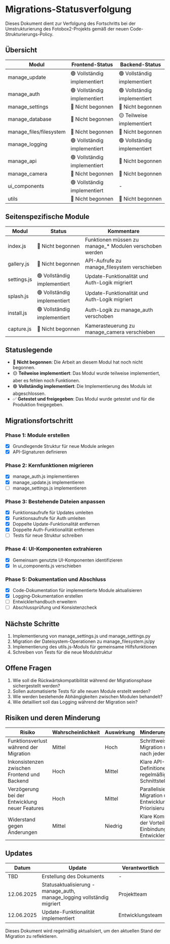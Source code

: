 # Migrations-Statusverfolgung

Dieses Dokument dient zur Verfolgung des Fortschritts bei der Umstrukturierung des Fotobox2-Projekts gemäß der neuen Code-Strukturierungs-Policy.

## Übersicht

| Modul | Frontend-Status | Backend-Status |
|-------|----------------|----------------|
| manage_update | 🟢 Vollständig implementiert | 🟢 Vollständig implementiert |
| manage_auth | 🟢 Vollständig implementiert | 🟢 Vollständig implementiert |
| manage_settings | 🔴 Nicht begonnen | 🔴 Nicht begonnen |
| manage_database | 🔴 Nicht begonnen | 🟡 Teilweise implementiert |
| manage_files/filesystem | 🔴 Nicht begonnen | 🔴 Nicht begonnen |
| manage_logging | 🟢 Vollständig implementiert | 🟢 Vollständig implementiert |
| manage_api | 🟢 Vollständig implementiert | 🔴 Nicht begonnen |
| manage_camera | 🔴 Nicht begonnen | 🔴 Nicht begonnen |
| ui_components | 🟢 Vollständig implementiert | - |
| utils | 🔴 Nicht begonnen | 🔴 Nicht begonnen |

## Seitenspezifische Module

| Modul | Status | Kommentare |
|-------|--------|------------|
| index.js | 🔴 Nicht begonnen | Funktionen müssen zu manage_* Modulen verschoben werden |
| gallery.js | 🔴 Nicht begonnen | API-Aufrufe zu manage_filesystem verschieben |
| settings.js | 🟢 Vollständig implementiert | Update-Funktionalität und Auth-Logik migriert |
| splash.js | 🟢 Vollständig implementiert | Update-Funktionalität und Auth-Logik migriert |
| install.js | 🟢 Vollständig implementiert | Auth-Logik zu manage_auth verschoben |
| capture.js | 🔴 Nicht begonnen | Kamerasteuerung zu manage_camera verschieben |

## Statuslegende
- 🔴 **Nicht begonnen**: Die Arbeit an diesem Modul hat noch nicht begonnen.
- 🟡 **Teilweise implementiert**: Das Modul wurde teilweise implementiert, aber es fehlen noch Funktionen.
- 🟢 **Vollständig implementiert**: Die Implementierung des Moduls ist abgeschlossen.
- ✅ **Getestet und freigegeben**: Das Modul wurde getestet und für die Produktion freigegeben.

## Migrationsfortschritt

### Phase 1: Module erstellen

- [x] Grundlegende Struktur für neue Module anlegen
- [x] API-Signaturen definieren

### Phase 2: Kernfunktionen migrieren

- [x] manage_auth.js implementieren
- [x] manage_update.js implementieren
- [ ] manage_settings.js implementieren

### Phase 3: Bestehende Dateien anpassen

- [x] Funktionsaufrufe für Updates umleiten
- [x] Funktionsaufrufe für Auth umleiten
- [x] Doppelte Update-Funktionalität entfernen
- [x] Doppelte Auth-Funktionalität entfernen
- [ ] Tests für neue Struktur schreiben

### Phase 4: UI-Komponenten extrahieren

- [x] Gemeinsam genutzte UI-Komponenten identifizieren
- [x] In ui_components.js verschieben

### Phase 5: Dokumentation und Abschluss

- [x] Code-Dokumentation für implementierte Module aktualisieren
- [x] Logging-Dokumentation erstellen
- [ ] Entwicklerhandbuch erweitern
- [ ] Abschlussprüfung und Konsistenzcheck

## Nächste Schritte

1. Implementierung von manage_settings.js und manage_settings.py
2. Migration der Dateisystem-Operationen zu manage_filesystem.js/py
3. Implementierung des utils.js-Moduls für gemeinsame Hilfsfunktionen
4. Schreiben von Tests für die neue Modulstruktur

## Offene Fragen

1. Wie soll die Rückwärtskompatibilität während der Migrationsphase sichergestellt werden?
2. Sollen automatisierte Tests für alle neuen Module erstellt werden?
3. Wie werden bestehende Abhängigkeiten zwischen Modulen behandelt?
4. Wie detailliert soll das Logging während der Migration sein?

## Risiken und deren Minderung

| Risiko | Wahrscheinlichkeit | Auswirkung | Minderungsstrategie |
|--------|------------------|------------|---------------------|
| Funktionsverlust während der Migration | Mittel | Hoch | Schrittweise Migration mit Tests nach jedem Schritt |
| Inkonsistenzen zwischen Frontend und Backend | Hoch | Mittel | Klare API-Definitionen und regelmäßige Schnittstellentests |
| Verzögerung bei der Entwicklung neuer Features | Hoch | Mittel | Parallelisierung von Migration und Entwicklung, klare Priorisierung |
| Widerstand gegen Änderungen | Mittel | Niedrig | Klare Kommunikation der Vorteile, Einbindung aller Entwickler |

## Updates

| Datum | Update | Verantwortlich |
|-------|--------|----------------|
| TBD | Erstellung des Dokuments | - |
| 12.06.2025 | Statusaktualisierung - manage_auth, manage_logging vollständig migriert | Projektteam |
| 12.06.2025 | Update-Funktionalität implementiert | Entwicklungsteam |

Dieses Dokument wird regelmäßig aktualisiert, um den aktuellen Stand der Migration zu reflektieren.
